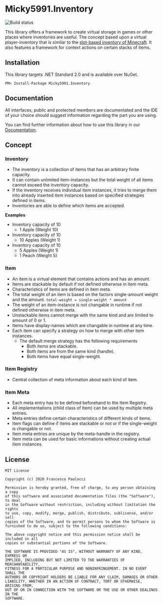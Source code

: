 # Micky5991.Inventory

![Build status](https://github.com/Micky5991/Inventory/workflows/.NET%20Core/badge.svg?branch=master)

This library offers a framework to create virtual storage in games or other places where inventories are useful.
The concept based upon a virtual player-inventory that is similar to the [slot-based inventory of Minecraft](https://minecraft.gamepedia.com/Inventory).
It also features a framework for context actions on certain stacks of items.

## Installation

This library targets .NET Standard 2.0 and is available over NuGet.

```
PM> Install-Package Micky5991.Inventory
```

## Documentation

All interfaces, public and protected members are documentated and the IDE of your choice should suggest information regarding the
part you are using.

You can find further information about how to use this library in our [Documentation](docs/README.md).

## Concept

### Inventory

- The inventory is a collection of items that has an arbitrary finite capacity.
- It can contain unlimited item-instances but the total weight of all items cannot exceed the inventory capacity.
- If the inventory receives individual item instances, it tries to merge them into already inserted item instances based on specified strategies defined in items.
- Inventories are able to define which items are accepted.

**Examples**
- Inventory capacity of 10
    - 1 Apple (Weight 10)
- Inventory capacity of 10
    - 10 Apples (Weight 1)
- Inventory capacity of 10
    - 5 Apples (Weight 1)
    - 1 Peach (Weight 5)

### Item

- An item is a virtual element that contains actions and has an amount.
- Items are stackable by default if not defined otherwise in item meta.
- Characteristics of items are defined in item meta.
- The total weight of an item is based on the factors single-amount weight and the amount. `total-weight = single-weight * amount`
- The weight of an item-instance is not changable in runtime if not defined otherwise in item meta.
- Unstackable items cannot merge with the same kind and are limited to amount of 0 or 1.
- Items have display-names which are changable in runtime at any time.
- Each item can specify a strategy on how to merge with other item instances.
    - The default merge strategy has the following requirements
        - Both items are stackable.
        - Both items are from the same kind (handle).
        - Both items have equal single-weight.

### Item Registry

- Central collection of meta information about each kind of item.

### Item Meta

- Each meta entry has to be defined beforehand to the Item Registry.
- All implementations (child class of Item) can be used by multiple meta entries.
- Meta entries define certain characteristics of different kinds of items.
- Item flags can define if items are stackable or not or if the single-weight is changable or not.
- Item meta entries are unique by the meta-handle in the registry.
- Item meta can be used for basic informations without creating actual item instances.

## License

```
MIT License

Copyright (c) 2020 Francesco Paolocci

Permission is hereby granted, free of charge, to any person obtaining a copy
of this software and associated documentation files (the "Software"), to deal
in the Software without restriction, including without limitation the rights
to use, copy, modify, merge, publish, distribute, sublicense, and/or sell
copies of the Software, and to permit persons to whom the Software is
furnished to do so, subject to the following conditions:

The above copyright notice and this permission notice shall be included in all
copies or substantial portions of the Software.

THE SOFTWARE IS PROVIDED "AS IS", WITHOUT WARRANTY OF ANY KIND, EXPRESS OR
IMPLIED, INCLUDING BUT NOT LIMITED TO THE WARRANTIES OF MERCHANTABILITY,
FITNESS FOR A PARTICULAR PURPOSE AND NONINFRINGEMENT. IN NO EVENT SHALL THE
AUTHORS OR COPYRIGHT HOLDERS BE LIABLE FOR ANY CLAIM, DAMAGES OR OTHER
LIABILITY, WHETHER IN AN ACTION OF CONTRACT, TORT OR OTHERWISE, ARISING FROM,
OUT OF OR IN CONNECTION WITH THE SOFTWARE OR THE USE OR OTHER DEALINGS IN THE
SOFTWARE.
```
